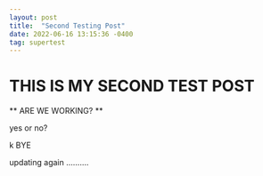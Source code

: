 ```yaml
---
layout: post
title:  "Second Testing Post"
date: 2022-06-16 13:15:36 -0400
tag: supertest
---
```


# THIS IS MY SECOND TEST POST 

** ARE WE WORKING? ** 

yes or no? 

k BYE 

updating again ..........


